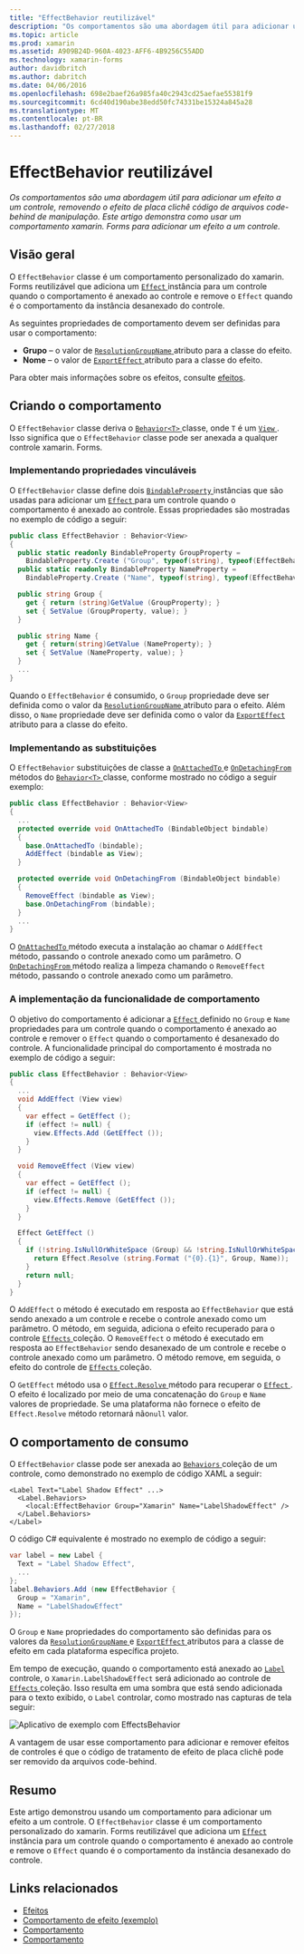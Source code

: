 ```yaml
---
title: "EffectBehavior reutilizável"
description: "Os comportamentos são uma abordagem útil para adicionar um efeito a um controle, removendo o efeito de placa clichê código de arquivos code-behind de manipulação. Este artigo demonstra como usar um comportamento xamarin. Forms para adicionar um efeito a um controle."
ms.topic: article
ms.prod: xamarin
ms.assetid: A909B24D-960A-4023-AFF6-4B9256C55ADD
ms.technology: xamarin-forms
author: davidbritch
ms.author: dabritch
ms.date: 04/06/2016
ms.openlocfilehash: 698e2baef26a985fa40c2943cd25aefae55381f9
ms.sourcegitcommit: 6cd40d190abe38edd50fc74331be15324a845a28
ms.translationtype: MT
ms.contentlocale: pt-BR
ms.lasthandoff: 02/27/2018
---
```

# <a name="reusable-effectbehavior"></a>EffectBehavior reutilizável

_Os comportamentos são uma abordagem útil para adicionar um efeito a um controle, removendo o efeito de placa clichê código de arquivos code-behind de manipulação. Este artigo demonstra como usar um comportamento xamarin. Forms para adicionar um efeito a um controle._

## <a name="overview"></a>Visão geral

O `EffectBehavior` classe é um comportamento personalizado do xamarin. Forms reutilizável que adiciona um [ `Effect` ](https://developer.xamarin.com/api/type/Xamarin.Forms.Effect/) instância para um controle quando o comportamento é anexado ao controle e remove o `Effect` quando é o comportamento da instância desanexado do controle.

As seguintes propriedades de comportamento devem ser definidas para usar o comportamento:

- **Grupo** – o valor de [ `ResolutionGroupName` ](https://developer.xamarin.com/api/type/Xamarin.Forms.ResolutionGroupNameAttribute/) atributo para a classe do efeito.
- **Nome** – o valor de [ `ExportEffect` ](https://developer.xamarin.com/api/type/Xamarin.Forms.ExportEffectAttribute/) atributo para a classe do efeito.

Para obter mais informações sobre os efeitos, consulte [efeitos](~/xamarin-forms/app-fundamentals/effects/index.md).

## <a name="creating-the-behavior"></a>Criando o comportamento

O `EffectBehavior` classe deriva o [ `Behavior<T>` ](https://developer.xamarin.com/api/type/Xamarin.Forms.Behavior%3CT%3E/) classe, onde `T` é um [ `View` ](https://developer.xamarin.com/api/type/Xamarin.Forms.View/). Isso significa que o `EffectBehavior` classe pode ser anexada a qualquer controle xamarin. Forms.

### <a name="implementing-bindable-properties"></a>Implementando propriedades vinculáveis

O `EffectBehavior` classe define dois [ `BindableProperty` ](https://developer.xamarin.com/api/type/Xamarin.Forms.BindableProperty/) instâncias que são usadas para adicionar um [ `Effect` ](https://developer.xamarin.com/api/type/Xamarin.Forms.Effect/) para um controle quando o comportamento é anexado ao controle. Essas propriedades são mostradas no exemplo de código a seguir:

```csharp
public class EffectBehavior : Behavior<View>
{
  public static readonly BindableProperty GroupProperty =
    BindableProperty.Create ("Group", typeof(string), typeof(EffectBehavior), null);
  public static readonly BindableProperty NameProperty =
    BindableProperty.Create ("Name", typeof(string), typeof(EffectBehavior), null);

  public string Group {
    get { return (string)GetValue (GroupProperty); }
    set { SetValue (GroupProperty, value); }
  }

  public string Name {
    get { return(string)GetValue (NameProperty); }
    set { SetValue (NameProperty, value); }
  }
  ...
}
```

Quando o `EffectBehavior` é consumido, o `Group` propriedade deve ser definida como o valor da [ `ResolutionGroupName` ](https://developer.xamarin.com/api/type/Xamarin.Forms.ResolutionGroupNameAttribute/) atributo para o efeito. Além disso, o `Name` propriedade deve ser definida como o valor da [ `ExportEffect` ](https://developer.xamarin.com/api/type/Xamarin.Forms.ExportEffectAttribute/) atributo para a classe do efeito.

### <a name="implementing-the-overrides"></a>Implementando as substituições

O `EffectBehavior` substituições de classe a [ `OnAttachedTo` ](https://developer.xamarin.com/api/member/Xamarin.Forms.Behavior%3CT%3E.OnAttachedTo/p/Xamarin.Forms.BindableObject/) e [ `OnDetachingFrom` ](https://developer.xamarin.com/api/member/Xamarin.Forms.Behavior%3CT%3E.OnDetachingFrom/p/Xamarin.Forms.BindableObject/) métodos do [ `Behavior<T>` ](https://developer.xamarin.com/api/type/Xamarin.Forms.Behavior%3CT%3E/) classe, conforme mostrado no código a seguir exemplo:

```csharp
public class EffectBehavior : Behavior<View>
{
  ...
  protected override void OnAttachedTo (BindableObject bindable)
  {
    base.OnAttachedTo (bindable);
    AddEffect (bindable as View);
  }

  protected override void OnDetachingFrom (BindableObject bindable)
  {
    RemoveEffect (bindable as View);
    base.OnDetachingFrom (bindable);
  }
  ...
}
```

O [ `OnAttachedTo` ](https://developer.xamarin.com/api/member/Xamarin.Forms.Behavior%3CT%3E.OnAttachedTo/p/Xamarin.Forms.BindableObject/) método executa a instalação ao chamar o `AddEffect` método, passando o controle anexado como um parâmetro. O [ `OnDetachingFrom` ](https://developer.xamarin.com/api/member/Xamarin.Forms.Behavior%3CT%3E.OnDetachingFrom/p/Xamarin.Forms.BindableObject/) método realiza a limpeza chamando o `RemoveEffect` método, passando o controle anexado como um parâmetro.

### <a name="implementing-the-behavior-functionality"></a>A implementação da funcionalidade de comportamento

O objetivo do comportamento é adicionar a [ `Effect` ](https://developer.xamarin.com/api/type/Xamarin.Forms.Effect/) definido no `Group` e `Name` propriedades para um controle quando o comportamento é anexado ao controle e remover o `Effect` quando o comportamento é desanexado do controle. A funcionalidade principal do comportamento é mostrada no exemplo de código a seguir:

```csharp
public class EffectBehavior : Behavior<View>
{
  ...
  void AddEffect (View view)
  {
    var effect = GetEffect ();
    if (effect != null) {
      view.Effects.Add (GetEffect ());
    }
  }

  void RemoveEffect (View view)
  {
    var effect = GetEffect ();
    if (effect != null) {
      view.Effects.Remove (GetEffect ());
    }
  }

  Effect GetEffect ()
  {
    if (!string.IsNullOrWhiteSpace (Group) && !string.IsNullOrWhiteSpace (Name)) {
      return Effect.Resolve (string.Format ("{0}.{1}", Group, Name));
    }
    return null;
  }
}
```

O `AddEffect` o método é executado em resposta ao `EffectBehavior` que está sendo anexado a um controle e recebe o controle anexado como um parâmetro. O método, em seguida, adiciona o efeito recuperado para o controle [ `Effects` ](https://developer.xamarin.com/api/property/Xamarin.Forms.Element.Effects/) coleção. O `RemoveEffect` o método é executado em resposta ao `EffectBehavior` sendo desanexado de um controle e recebe o controle anexado como um parâmetro. O método remove, em seguida, o efeito do controle de [ `Effects` ](https://developer.xamarin.com/api/property/Xamarin.Forms.Element.Effects/) coleção.

O `GetEffect` método usa o [ `Effect.Resolve` ](https://developer.xamarin.com/api/member/Xamarin.Forms.Effect.Resolve/p/System.String/) método para recuperar o [ `Effect` ](https://developer.xamarin.com/api/type/Xamarin.Forms.Effect/). O efeito é localizado por meio de uma concatenação do `Group` e `Name` valores de propriedade. Se uma plataforma não fornece o efeito de `Effect.Resolve` método retornará não`null` valor.

## <a name="consuming-the-behavior"></a>O comportamento de consumo

O `EffectBehavior` classe pode ser anexada ao [ `Behaviors` ](https://developer.xamarin.com/api/property/Xamarin.Forms.VisualElement.Behaviors/) coleção de um controle, como demonstrado no exemplo de código XAML a seguir:

```xaml
<Label Text="Label Shadow Effect" ...>
  <Label.Behaviors>
    <local:EffectBehavior Group="Xamarin" Name="LabelShadowEffect" />
  </Label.Behaviors>
</Label>
```

O código C# equivalente é mostrado no exemplo de código a seguir:

```csharp
var label = new Label {
  Text = "Label Shadow Effect",
  ...
};
label.Behaviors.Add (new EffectBehavior {
  Group = "Xamarin",
  Name = "LabelShadowEffect"
});
```

O `Group` e `Name` propriedades do comportamento são definidas para os valores da [ `ResolutionGroupName` ](https://developer.xamarin.com/api/type/Xamarin.Forms.ResolutionGroupNameAttribute/) e [ `ExportEffect` ](https://developer.xamarin.com/api/type/Xamarin.Forms.ExportEffectAttribute/) atributos para a classe de efeito em cada plataforma específica projeto.

Em tempo de execução, quando o comportamento está anexado ao [ `Label` ](https://developer.xamarin.com/api/type/Xamarin.Forms.Label/) controle, o `Xamarin.LabelShadowEffect` será adicionado ao controle de [ `Effects` ](https://developer.xamarin.com/api/property/Xamarin.Forms.Element.Effects/) coleção. Isso resulta em uma sombra que está sendo adicionada para o texto exibido, o `Label` controlar, como mostrado nas capturas de tela seguir:

![](effect-behavior-images/screenshots.png "Aplicativo de exemplo com EffectsBehavior")

A vantagem de usar esse comportamento para adicionar e remover efeitos de controles é que o código de tratamento de efeito de placa clichê pode ser removido da arquivos code-behind.

## <a name="summary"></a>Resumo

Este artigo demonstrou usando um comportamento para adicionar um efeito a um controle. O `EffectBehavior` classe é um comportamento personalizado do xamarin. Forms reutilizável que adiciona um [ `Effect` ](https://developer.xamarin.com/api/type/Xamarin.Forms.Effect/) instância para um controle quando o comportamento é anexado ao controle e remove o `Effect` quando é o comportamento da instância desanexado do controle.


## <a name="related-links"></a>Links relacionados

- [Efeitos](~/xamarin-forms/app-fundamentals/effects/index.md)
- [Comportamento de efeito (exemplo)](https://developer.xamarin.com/samples/xamarin-forms/behaviors/effectbehavior/)
- [Comportamento](https://developer.xamarin.com/api/type/Xamarin.Forms.Behavior/)
- [Comportamento<T>](https://developer.xamarin.com/api/type/Xamarin.Forms.Behavior%3CT%3E/)
